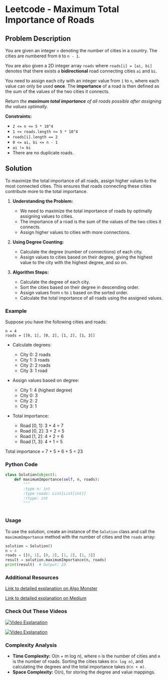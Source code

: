 # Leetcode - Maximum Total Importance of Roads

## Problem Description

You are given an integer `n` denoting the number of cities in a country. The cities are numbered from `0` to `n - 1`.

You are also given a 2D integer array `roads` where `roads[i] = [ai, bi]` denotes that there exists a **bidirectional** road connecting cities `ai` and `bi`.

You need to assign each city with an integer value from `1` to `n`, where each value can only be used **once**. The **importance** of a road is then defined as the sum of the values of the two cities it connects.

Return *the **maximum total importance** of all roads possible after assigning the values optimally*.

**Constraints:**
- `2 <= n <= 5 * 10^4`
- `1 <= roads.length <= 5 * 10^4`
- `roads[i].length == 2`
- `0 <= ai, bi <= n - 1`
- `ai != bi`
- There are no duplicate roads.

## Solution

To maximize the total importance of all roads, assign higher values to the most connected cities. This ensures that roads connecting these cities contribute more to the total importance.

1. **Understanding the Problem:**
   - We need to maximize the total importance of roads by optimally assigning values to cities.
   - The importance of a road is the sum of the values of the two cities it connects.
   - Assign higher values to cities with more connections.

2. **Using Degree Counting:**
   - Calculate the degree (number of connections) of each city.
   - Assign values to cities based on their degree, giving the highest value to the city with the highest degree, and so on.

3. **Algorithm Steps:**
   - Calculate the degree of each city.
   - Sort the cities based on their degree in descending order.
   - Assign values from `n` to `1` based on the sorted order.
   - Calculate the total importance of all roads using the assigned values.

### Example

Suppose you have the following cities and roads:

```
n = 4
roads = [[0, 1], [0, 2], [1, 2], [1, 3]]
```

- Calculate degrees:
  - City 0: 2 roads
  - City 1: 3 roads
  - City 2: 2 roads
  - City 3: 1 road

- Assign values based on degree:
  - City 1: 4 (highest degree)
  - City 0: 3
  - City 2: 2
  - City 3: 1

- Total importance:
  - Road [0, 1]: 3 + 4 = 7
  - Road [0, 2]: 3 + 2 = 5
  - Road [1, 2]: 4 + 2 = 6
  - Road [1, 3]: 4 + 1 = 5

Total importance = 7 + 5 + 6 + 5 = 23

### Python Code

```python
class Solution(object):
    def maximumImportance(self, n, roads):
        """
        :type n: int
        :type roads: List[List[int]]
        :rtype: int
        """
        
```

### Usage

To use the solution, create an instance of the `Solution` class and call the `maximumImportance` method with the number of cities and the `roads` array:

```python
solution = Solution()
n = 4
roads = [[0, 1], [0, 2], [1, 2], [1, 3]]
result = solution.maximumImportance(n, roads)
print(result)  # Output: 23
```

### Additional Resources

[Link to detailed explanation on Algo Monster](https://algo.monster/liteproblems/2285)

[Link to detailed explanation on Medium](https://medium.com/@okesseko/leetcode-day58-2285-ebe11b9ecc88)

### Check Out These Videos

[![Video Explanation](https://img.youtube.com/vi/NIhXLEiQAPM/mqdefault.jpg)](https://youtu.be/NIhXLEiQAPM)

[![Video Explanation](https://img.youtube.com/vi/BU3fuEVSavs/mqdefault.jpg)](https://youtu.be/BU3fuEVSavs)

### Complexity Analysis

- **Time Complexity:** O(n + m log n), where `n` is the number of cities and `m` is the number of roads. Sorting the cities takes `O(n log n)`, and calculating the degrees and the total importance takes `O(n + m)`.
- **Space Complexity:** O(n), for storing the degree and value mappings.